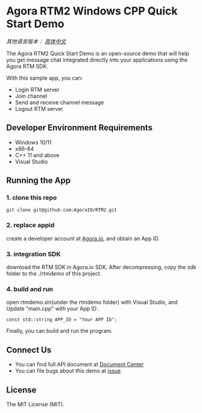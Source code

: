 # Agora RTM2 Windows CPP Quick Start Demo

*其他语言版本： [简体中文](README.zh.md)*

The Agora RTM2 Quick Start  Demo is an open-source demo that will help you get message chat integrated directly into your applications using the Agora RTM SDK.

With this sample app, you can:

- Login RTM server
- Join channel
- Send and receive channel message
- Logout RTM server

## Developer Environment Requirements

- Windows 10/11
- x86-64
- C++ 11 and above
- Visual Studio

## Running the App

### 1. clone this repo
```
git clone git@github.com:AgoraIO/RTM2.git
```

### 2. replace appid 

create a developer account at [Agora.io](https://dashboard.agora.io/signin/), and obtain an App ID.


### 3. integration SDK

download the RTM SDK in Agora.io SDK. After decompressing, copy the sdk folder to the ./rtmdemo of this project.

### 4. build and run

open rtmdemo.sln(under the rtmdemo folder) with Visual Studio, and Update "main.cpp" with your App ID .

```
const std::string APP_ID = "Your APP ID";
```

Finally, you can build and run the program.


## Connect Us

- You can find full API document at [Document Center](https://docs.agora.io/en/signaling/overview/product-overview)
- You can file bugs about this demo at [issue](https://github.com/AgoraIO/RTM2/issues)

## License

The MIT License (MIT).